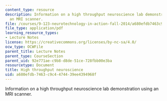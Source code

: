 ```yaml
---
content_type: resource
description: Information on a high throughput neuroscience lab demonstration using
  an MRI scanner.
file: /courses/9-123-neurotechnology-in-action-fall-2014/a680efdb7463c9c4474439ee4394968f_MIT9_123F14_Lab11.pdf
file_type: application/pdf
learning_resource_types:
- Lecture Notes
license: https://creativecommons.org/licenses/by-nc-sa/4.0/
ocw_type: OCWFile
parent_title: Lecture Notes
parent_type: CourseSection
parent_uid: 92e771ae-c9b8-d8de-51ce-728fbb00e3ba
resourcetype: Document
title: High throughput neuroscience
uid: a680efdb-7463-c9c4-4744-39ee4394968f
---
```

Information on a high throughput neuroscience lab demonstration using an MRI scanner.